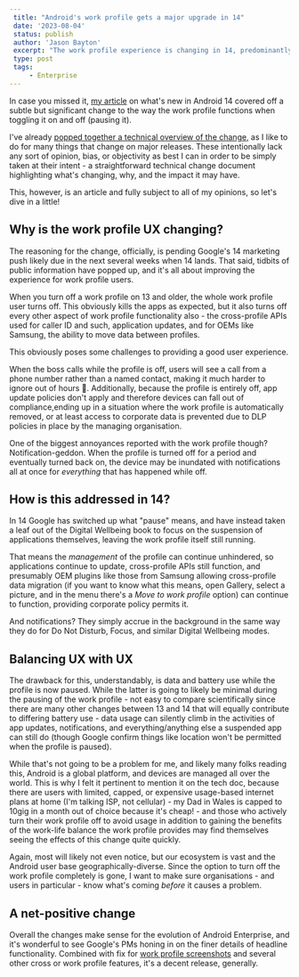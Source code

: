 ```yaml
---
 title: "Android's work profile gets a major upgrade in 14"
 date: '2023-08-04'
 status: publish 
 author: 'Jason Bayton' 
 excerpt: "The work profile experience is changing in 14, predominantly for the better. Here's a quick overview on what to expect." 
 type: post 
 tags: 
     - Enterprise 
---
```

In case you missed it, [my article](/blog/2023/04/android-enterprise-in-android-14/) on what's new in Android 14 covered off a subtle but significant change to the way the work profile functions when toggling it on and off (pausing it).

I've already [popped together a technical overview of the change](/android/android-14-work-profile-behaviour/), as I like to do for many things that change on major releases. These intentionally lack any sort of opinion, bias, or objectivity as best I can in order to be simply taken at their intent - a straightforward technical change document highlighting what's changing, why, and the impact it may have.

This, however, is an article and fully subject to all of my opinions, so let's dive in a little!

## Why is the work profile UX changing?

The reasoning for the change, officially, is pending Google's 14 marketing push likely due in the next several weeks when 14 lands. That said, tidbits of public information have popped up, and it's all about improving the experience for work profile users.

When you turn off a work profile on 13 and older, the whole work profile user turns off. This obviously kills the apps as expected, but it also turns off every other aspect of work profile functionality also - the cross-profile APIs used for caller ID and such, application updates, and for OEMs like Samsung, the ability to move data between profiles.

This obviously poses some challenges to providing a good user experience.

When the boss calls while the profile is off, users will see a call from a phone number rather than a named contact, making it much harder to ignore out of hours 🙂. Additionally, because the profile is entirely off, app update policies don't apply and therefore devices can fall out of compliance,ending up in a situation where the work profile is automatically removed, or at least access to corporate data is prevented due to DLP policies in place by the managing organisation.

One of the biggest annoyances reported with the work profile though? Notification-geddon. When the profile is turned off for a period and eventually turned back on, the device may be inundated with notifications all at once for _everything_ that has happened while off. 

## How is this addressed in 14?

In 14 Google has switched up what "pause" means, and have instead taken a leaf out of the Digital Wellbeing book to focus on the suspension of applications themselves, leaving the work profile itself still running.

That means the _management_ of the profile can continue unhindered, so applications continue to update, cross-profile APIs still function, and presumably OEM plugins like those from Samsung allowing cross-profile data migration (if you want to know what this means, open Gallery, select a picture, and in the menu there's a _Move to work profile_ option) can continue to function, providing corporate policy permits it.

And notifications? They simply accrue in the background in the same way they do for Do Not Disturb, Focus, and similar Digital Wellbeing modes. 

## Balancing UX with UX

The drawback for this, understandably, is data and battery use while the profile is now paused. While the latter is going to likely be minimal during the pausing of the work profile - not easy to compare scientifically since there are many other changes between 13 and 14 that will equally contribute to differing battery use - data usage can silently climb in the activities of app updates, notifications, and everything/anything else a suspended app can still do (though Google confirm things like location won't be permitted when the profile is paused).

While that's not going to be a problem for me, and likely many folks reading this, Android is a global platform, and devices are managed all over the world. This is why I felt it pertinent to mention it on the tech doc, because there are users with limited, capped, or expensive usage-based internet plans at home (I'm talking ISP, not cellular) - my Dad in Wales is capped to 10gig in a month out of choice because it's cheap! - and those who actively turn their work profile off to avoid usage in addition to gaining the benefits of the work-life balance the work profile provides may find themselves seeing the effects of this change quite quickly.

Again, most will likely not even notice, but our ecosystem is vast and the Android user base geographically-diverse. Since the option to turn off the work profile completely is gone, I want to make sure organisations - and users in particular - know what's coming _before_ it causes a problem.

## A net-positive change

Overall the changes make sense for the evolution of Android Enterprise, and it's wonderful to see Google's PMs honing in on the finer details of headline functionality. Combined with fix for [work profile screenshots](/blog/2023/04/android-enterprise-in-android-14/#correct-saving-of-screenshots-for-work-profile-applications) and several other cross or work profile features, it's a decent release, generally.